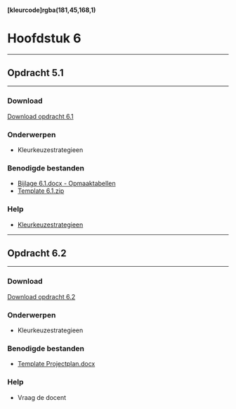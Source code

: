 #### [kleurcode]rgba(181,45,168,1)

# Hoofdstuk 6

---
## Opdracht 5.1
---

### Download
<a href="https://elo.kw1c.nl/CMS/Studie/811%20ICT-Academie/811%20VakkenInhoud/%5BB.33%20USA%5D%20Usability/25187%20%C2%A0%20Applicatie-%20en%20mediaontwikkelaar/Periode%2001/Productie/02.%20Opdrachten/Hoofdstuk%206/Opdracht%206.1.pdf" target="_blank">Download opdracht 6.1</a>

### Onderwerpen
*   Kleurkeuzestrategieen

### Benodigde bestanden
*	<a href="https://elo.kw1c.nl/CMS/Studie/811%20ICT-Academie/811%20VakkenInhoud/%5BB.33%20USA%5D%20Usability/25187%20%C2%A0%20Applicatie-%20en%20mediaontwikkelaar/Periode%2001/Productie/02.%20Opdrachten/Hoofdstuk%206/Bijlage%206.1.docx" target="_blank">Bijlage 6.1.docx - Opmaaktabellen</a>
*	<a href="https://elo.kw1c.nl/CMS/Studie/811%20ICT-Academie/811%20VakkenInhoud/%5BB.33%20USA%5D%20Usability/25187%20%C2%A0%20Applicatie-%20en%20mediaontwikkelaar/Periode%2001/Productie/02.%20Opdrachten/Hoofdstuk%206/Template%206.1.zip" target="_blank">Template 6.1.zip</a>


### Help
*	<a href="http://www.shareforce.eu/nl/blog/een-optimaal-kleurenschema-met-het-kleurenwiel" target="_blank">Kleurkeuzestrategieen</a>

---
## Opdracht 6.2
---

### Download
<a href="" target="_blank">Download opdracht 6.2</a>

### Onderwerpen
*   Kleurkeuzestrategieen

### Benodigde bestanden
*	<a href="https://elo.kw1c.nl/CMS/Studie/811%20ICT-Academie/811%20VakkenInhoud/%5BB.33%20USA%5D%20Usability/25187%20%C2%A0%20Applicatie-%20en%20mediaontwikkelaar/Periode%2001/Productie/02.%20Opdrachten/Hoofdstuk%205/Template%20Projectplan.docx" target="_blank">Template Projectplan.docx</a>

### Help
*	Vraag de docent